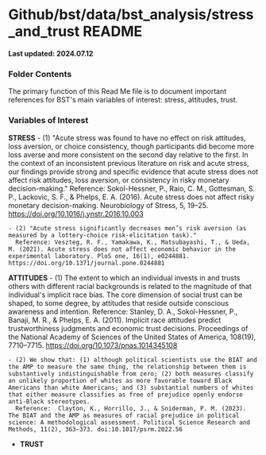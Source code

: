 #  Github/bst/data/bst_analysis/stress_and_trust README 

**Last updated: 2024.07.12**


### Folder Contents

The primary function of this Read Me file is to document important references for BST's main variables of interest: stress, attitudes, trust.


### Variables of Interest



**STRESS**
    - (1) "Acute stress was found to have no effect on risk attitudes, loss aversion, or choice consistency, though participants did become more loss averse and more consistent on the second day relative to the first. In the context of an inconsistent previous literature on risk and acute stress, our findings provide strong and specific evidence that acute stress does not affect risk attitudes, loss aversion, or consistency in risky monetary decision-making."
    Reference: Sokol-Hessner, P., Raio, C. M., Gottesman, S. P., Lackovic, S. F., & Phelps, E. A. (2016). Acute stress does not affect risky monetary decision-making. Neurobiology of Stress, 5, 19–25. https://doi.org/10.1016/j.ynstr.2016.10.003
    
    - (2) "Acute stress significantly decreases men’s risk aversion (as measured by a lottery-choice risk-elicitation task)."
      Reference: Veszteg, R. F., Yamakawa, K., Matsubayashi, T., & Ueda, M. (2021). Acute stress does not affect economic behavior in the experimental laboratory. PloS one, 16(1), e0244881. https://doi.org/10.1371/journal.pone.0244881
   




 **ATTITUDES**
    - (1) The extent to which an individual invests in and trusts others with different racial backgrounds is related to the magnitude of that individual's implicit race bias. The core dimension of social trust can be shaped, to some degree, by attitudes that reside outside conscious awareness and intention.
      Reference: Stanley, D. A., Sokol-Hessner, P., Banaji, M. R., & Phelps, E. A. (2011). Implicit race attitudes predict trustworthiness judgments and economic trust decisions. Proceedings of the National Academy of Sciences of the United States of America, 108(19), 7710–7715. https://doi.org/10.1073/pnas.1014345108
    
    - (2) We show that: (1) although political scientists use the BIAT and the AMP to measure the same thing, the relationship between them is substantively indistinguishable from zero; (2) both measures classify an unlikely proportion of whites as more favorable toward Black Americans than white Americans; and (3) substantial numbers of whites that either measure classifies as free of prejudice openly endorse anti-Black stereotypes. 
      Reference:  Clayton, K., Horrillo, J., & Sniderman, P. M. (2023). The BIAT and the AMP as measures of racial prejudice in political science: A methodological assessment. Political Science Research and Methods, 11(2), 363–373. doi:10.1017/psrm.2022.56





- **TRUST**